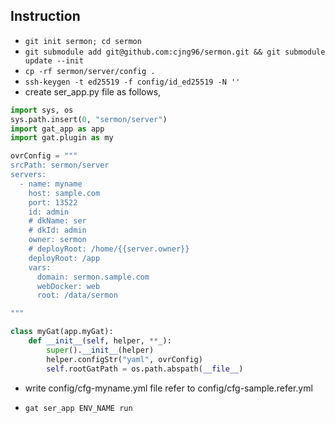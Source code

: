 ## Instruction

- `git init sermon; cd sermon`
- `git submodule add git@github.com:cjng96/sermon.git && git submodule update --init`
- `cp -rf sermon/server/config .`
- `ssh-keygen -t ed25519 -f config/id_ed25519 -N ''`
- create ser_app.py file as follows,

```python
import sys, os
sys.path.insert(0, "sermon/server")
import gat_app as app
import gat.plugin as my

ovrConfig = """
srcPath: sermon/server
servers:
  - name: myname
    host: sample.com
    port: 13522
    id: admin
    # dkName: ser
    # dkId: admin
    owner: sermon
    # deployRoot: /home/{{server.owner}}
    deployRoot: /app
    vars:
      domain: sermon.sample.com
      webDocker: web
      root: /data/sermon

"""

class myGat(app.myGat):
    def __init__(self, helper, **_):
        super().__init__(helper)
        helper.configStr("yaml", ovrConfig)
        self.rootGatPath = os.path.abspath(__file__)
```

- write config/cfg-myname.yml file refer to config/cfg-sample.refer.yml

- `gat ser_app ENV_NAME run`
